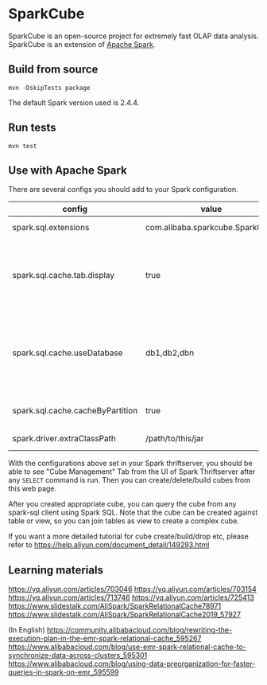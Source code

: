 # SparkCube

SparkCube is an open-source project for extremely fast OLAP data analysis. SparkCube is an extension of [Apache Spark](http://spark.apache.org).

## Build from source

```
mvn -DskipTests package
```

The default Spark version used is 2.4.4.

## Run tests

```
mvn test
```

## Use with Apache Spark

There are several configs you should add to your Spark configuration.

| config | value | comment |  |
| ---- | ---- | ---- | ---- |
| spark.sql.extensions | com.alibaba.sparkcube.SparkCube |Add extension |Required|
| spark.sql.cache.tab.display | true | To show web UI in the certain application, typically Spark Thriftserver. |Required|
| spark.sql.cache.useDatabase | db1,db2,dbn | Different database names are separated by commas to store your view and cube|Required|
| spark.sql.cache.cacheByPartition | true | To store cache by partition|Optional|
| spark.driver.extraClassPath |  /path/to/this/jar | For web UI resources. |Required|

With the configurations above set in your Spark thriftserver, you should be able to see "Cube Management" Tab from the UI of Spark Thriftserver after any `SELECT` command is run. Then you can create/delete/build cubes from this web page.

After you created appropriate cube, you can query the cube from any spark-sql client using Spark SQL. Note that the cube can be created against table or view, so you can join tables as view to create a complex cube.

If you want a more detailed tutorial for cube create/build/drop etc, please refer to
https://help.aliyun.com/document_detail/149293.html

## Learning materials

https://yq.aliyun.com/articles/703046
https://yq.aliyun.com/articles/703154
https://yq.aliyun.com/articles/713746
https://yq.aliyun.com/articles/725413
https://www.slidestalk.com/AliSpark/SparkRelationalCache78971
https://www.slidestalk.com/AliSpark/SparkRelationalCache2019_57927

(In English)
https://community.alibabacloud.com/blog/rewriting-the-execution-plan-in-the-emr-spark-relational-cache_595267
https://www.alibabacloud.com/blog/use-emr-spark-relational-cache-to-synchronize-data-across-clusters_595301
https://www.alibabacloud.com/blog/using-data-preorganization-for-faster-queries-in-spark-on-emr_595599
